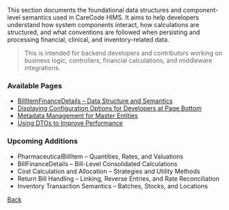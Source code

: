 This section documents the foundational data structures and component-level semantics used in CareCode HIMS. It aims to help developers understand how system components interact, how calculations are structured, and what conventions are followed when persisting and processing financial, clinical, and inventory-related data.

> This is intended for backend developers and contributors working on business logic, controllers, financial calculations, and middleware integrations.

### Available Pages

* [BillItemFinanceDetails – Data Structure and Semantics](https://github.com/hmislk/hmis/wiki/BillItemFinanceDetails-%E2%80%93-Data-Structure-and-Semantics)
* [Displaying Configuration Options for Developers at Page Bottom](https://github.com/hmislk/hmis/wiki/Displaying-Configuration-Options-for-Developers-at-Page-Bottom)
* [Metadata Management for Master Entities](https://github.com/hmislk/hmis/wiki/Metadata-Management-for-Master-Entities)
* [Using DTOs to Improve Performance](https://github.com/hmislk/hmis/wiki/Using-DTOs-to-Improve-Performance)

### Upcoming Additions

* PharmaceuticalBillItem – Quantities, Rates, and Valuations
* BillFinanceDetails – Bill-Level Consolidated Calculations
* Cost Calculation and Allocation – Strategies and Utility Methods
* Return Bill Handling – Linking, Reverse Entries, and Rate Reconciliation
* Inventory Transaction Semantics – Batches, Stocks, and Locations


[Back](https://github.com/hmislk/hmis/wiki/Developer-Manual)

